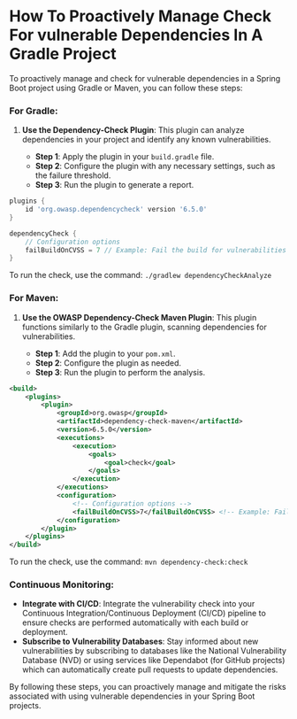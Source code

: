 # How To Proactively Manage Check For vulnerable Dependencies In A Gradle Project


To proactively manage and check for vulnerable dependencies in a Spring Boot project using Gradle or Maven, you can follow these steps:

### For Gradle:

1. **Use the Dependency-Check Plugin**: This plugin can analyze dependencies in your project and identify any known vulnerabilities.

    - **Step 1**: Apply the plugin in your `build.gradle` file.
    - **Step 2**: Configure the plugin with any necessary settings, such as the failure threshold.
    - **Step 3**: Run the plugin to generate a report.

```groovy
plugins {
    id 'org.owasp.dependencycheck' version '6.5.0'
}

dependencyCheck {
    // Configuration options
    failBuildOnCVSS = 7 // Example: Fail the build for vulnerabilities with CVSS score above 7
}
```

To run the check, use the command: `./gradlew dependencyCheckAnalyze`

### For Maven:

1. **Use the OWASP Dependency-Check Maven Plugin**: This plugin functions similarly to the Gradle plugin, scanning dependencies for vulnerabilities.

    - **Step 1**: Add the plugin to your `pom.xml`.
    - **Step 2**: Configure the plugin as needed.
    - **Step 3**: Run the plugin to perform the analysis.

```xml
<build>
    <plugins>
        <plugin>
            <groupId>org.owasp</groupId>
            <artifactId>dependency-check-maven</artifactId>
            <version>6.5.0</version>
            <executions>
                <execution>
                    <goals>
                        <goal>check</goal>
                    </goals>
                </execution>
            </executions>
            <configuration>
                <!-- Configuration options -->
                <failBuildOnCVSS>7</failBuildOnCVSS> <!-- Example: Fail the build for vulnerabilities with CVSS score above 7 -->
            </configuration>
        </plugin>
    </plugins>
</build>
```

To run the check, use the command: `mvn dependency-check:check`

### Continuous Monitoring:

- **Integrate with CI/CD**: Integrate the vulnerability check into your Continuous Integration/Continuous Deployment (CI/CD) pipeline to ensure checks are performed automatically with each build or deployment.
- **Subscribe to Vulnerability Databases**: Stay informed about new vulnerabilities by subscribing to databases like the National Vulnerability Database (NVD) or using services like Dependabot (for GitHub projects) which can automatically create pull requests to update dependencies.

By following these steps, you can proactively manage and mitigate the risks associated with using vulnerable dependencies in your Spring Boot projects.